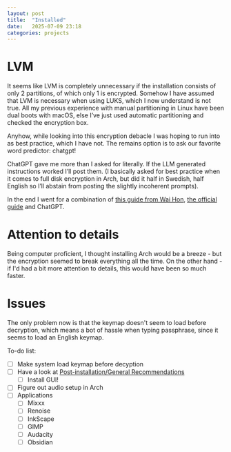 ```yaml
---
layout: post
title:  "Installed"
date:   2025-07-09 23:18
categories: projects
---
```


# LVM
It seems like LVM is completely unnecessary if the installation consists of only 2 partitions, of which only 1 is encrypted. 
Somehow I have assumed that LVM is necessary when using LUKS, which I now understand is not true. 
All my previous experience with manual partitioning in Linux have been dual boots with macOS, else I’ve just used automatic partitioning and checked the encryption box.

Anyhow, while looking into this encryption debacle I was hoping to run into as best practice, which I have not. The remains option is to ask our favorite word predictor: chatgpt!

ChatGPT gave me more than I asked for literally. 
If the LLM generated instructions worked I’ll post them.
(I basically asked for best practice when it comes to full disk encryption in Arch, but did it half in Swedish, half English so I’ll abstain from posting the slightly incoherent prompts).

In the end I went for a combination of [this guide from Wai Hon](https://whhone.com/posts/arch-linux-full-disk-encryption/), [the official guide](https://wiki.archlinux.org/title/Installation_guide) and ChatGPT.

# Attention to details
Being computer proficient, I thought installing Arch would be a breeze - but the encryption seemed to break everything all the time.
On the other hand - if I'd had a bit more attention to details, this would have been so much faster.

# Issues
The only problem now is that the keymap doesn't seem to load before decryption, which means a bot of hassle when typing passphrase, since it seems to load an English keymap.


To-do list:
- [ ] Make system load keymap before decyption
- [ ] Have a look at [Post-installation/General Recommendations](https://wiki.archlinux.org/title/General_recommendations)
	- [ ] Install GUI!
- [ ] Figure out audio setup in Arch
- [ ] Applications
	- [ ] Mixxx
	- [ ] Renoise
	- [ ] InkScape
	- [ ] GIMP
	- [ ] Audacity
	- [ ] Obsidian
